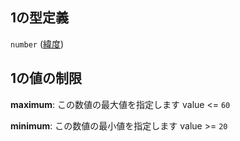 ## 1の型定義

`number` ([緯度](line_detail-properties-路線ポリライン-properties-features-items-properties-geometry-properties-coordinates-座標点-items-緯度.md))

## 1の値の制限

**maximum**: この数値の最大値を指定します value <= `60`

**minimum**: この数値の最小値を指定します value >= `20`

